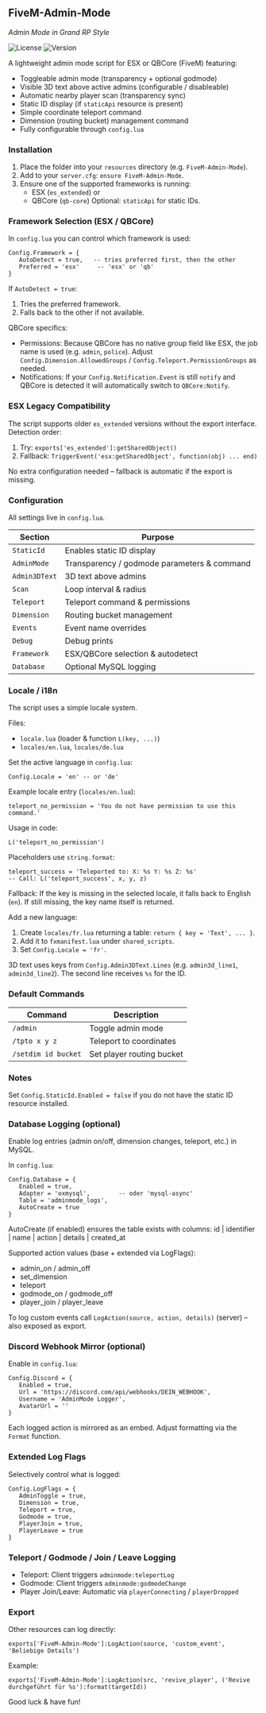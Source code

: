 ## FiveM-Admin-Mode
*Admin Mode in Grand RP Style*

![License](https://img.shields.io/badge/License-MIT-blue.svg)
![Version](https://img.shields.io/badge/version-1.0.1-green.svg)

A lightweight admin mode script for ESX or QBCore (FiveM) featuring:

- Toggleable admin mode (transparency + optional godmode)
- Visible 3D text above active admins (configurable / disableable)
- Automatic nearby player scan (transparency sync)
- Static ID display (if `staticApi` resource is present)
- Simple coordinate teleport command
- Dimension (routing bucket) management command
- Fully configurable through `config.lua`

### Installation
1. Place the folder into your `resources` directory (e.g. `FiveM-Admin-Mode`).
2. Add to your `server.cfg`: `ensure FiveM-Admin-Mode`.
3. Ensure one of the supported frameworks is running:
   - ESX (`es_extended`) or
   - QBCore (`qb-core`)
   Optional: `staticApi` for static IDs.

### Framework Selection (ESX / QBCore)
In `config.lua` you can control which framework is used:

```
Config.Framework = {
   AutoDetect = true,   -- tries preferred first, then the other
   Preferred = 'esx'     -- 'esx' or 'qb'
}
```

If `AutoDetect = true`:
1. Tries the preferred framework.
2. Falls back to the other if not available.

QBCore specifics:
- Permissions: Because QBCore has no native group field like ESX, the job name is used (e.g. `admin`, `police`). Adjust `Config.Dimension.AllowedGroups` / `Config.Teleport.PermissionGroups` as needed.
- Notifications: If your `Config.Notification.Event` is still `notify` and QBCore is detected it will automatically switch to `QBCore:Notify`.

### ESX Legacy Compatibility
The script supports older `es_extended` versions without the export interface. Detection order:
1. Try: `exports['es_extended']:getSharedObject()`
2. Fallback: `TriggerEvent('esx:getSharedObject', function(obj) ... end)`

No extra configuration needed – fallback is automatic if the export is missing.

### Configuration
All settings live in `config.lua`.

| Section | Purpose |
|---------|---------|
| `StaticId` | Enables static ID display |
| `AdminMode` | Transparency / godmode parameters & command |
| `Admin3DText` | 3D text above admins |
| `Scan` | Loop interval & radius |
| `Teleport` | Teleport command & permissions |
| `Dimension` | Routing bucket management |
| `Events` | Event name overrides |
| `Debug` | Debug prints |
| `Framework` | ESX/QBCore selection & autodetect |
| `Database` | Optional MySQL logging |

### Locale / i18n
The script uses a simple locale system.

Files:
- `locale.lua` (loader & function `L(key, ...)`)
- `locales/en.lua`, `locales/de.lua`

Set the active language in `config.lua`:
```
Config.Locale = 'en' -- or 'de'
```

Example locale entry (`locales/en.lua`):
```
teleport_no_permission = 'You do not have permission to use this command.'
```
Usage in code:
```
L('teleport_no_permission')
```

Placeholders use `string.format`:
```
teleport_success = 'Teleported to: X: %s Y: %s Z: %s'
-- Call: L('teleport_success', x, y, z)
```

Fallback: If the key is missing in the selected locale, it falls back to English (`en`). If still missing, the key name itself is returned.

Add a new language:
1. Create `locales/fr.lua` returning a table: `return { key = 'Text', ... }`.
2. Add it to `fxmanifest.lua` under `shared_scripts`.
3. Set `Config.Locale = 'fr'`.

3D text uses keys from `Config.Admin3DText.Lines` (e.g. `admin3d_line1`, `admin3d_line2`). The second line receives `%s` for the ID.


### Default Commands
| Command | Description |
|---------|-------------|
| `/admin` | Toggle admin mode |
| `/tpto x y z` | Teleport to coordinates |
| `/setdim id bucket` | Set player routing bucket |

### Notes
Set `Config.StaticId.Enabled = false` if you do not have the static ID resource installed.

### Database Logging (optional)
Enable log entries (admin on/off, dimension changes, teleport, etc.) in MySQL.

In `config.lua`:
```
Config.Database = {
   Enabled = true,
   Adapter = 'oxmysql',        -- oder 'mysql-async'
   Table = 'adminmode_logs',
   AutoCreate = true
}
```

AutoCreate (if enabled) ensures the table exists with columns:
id | identifier | name | action | details | created_at

Supported action values (base + extended via LogFlags):
- admin_on / admin_off
- set_dimension
- teleport
- godmode_on / godmode_off
- player_join / player_leave

To log custom events call `LogAction(source, action, details)` (server) – also exposed as export.

### Discord Webhook Mirror (optional)
Enable in `config.lua`:
```
Config.Discord = {
   Enabled = true,
   Url = 'https://discord.com/api/webhooks/DEIN_WEBHOOK',
   Username = 'AdminMode Logger',
   AvatarUrl = ''
}
```
Each logged action is mirrored as an embed. Adjust formatting via the `Format` function.

### Extended Log Flags
Selectively control what is logged:
```
Config.LogFlags = {
   AdminToggle = true,
   Dimension = true,
   Teleport = true,
   Godmode = true,
   PlayerJoin = true,
   PlayerLeave = true
}
```

### Teleport / Godmode / Join / Leave Logging
- Teleport: Client triggers `adminmode:teleportLog`
- Godmode: Client triggers `adminmode:godmodeChange`
- Player Join/Leave: Automatic via `playerConnecting` / `playerDropped`

### Export
Other resources can log directly:
```
exports['FiveM-Admin-Mode']:LogAction(source, 'custom_event', 'Beliebige Details')
```
Example:
```
exports['FiveM-Admin-Mode']:LogAction(src, 'revive_player', ('Revive durchgeführt für %s'):format(targetId))
```


Good luck & have fun!

